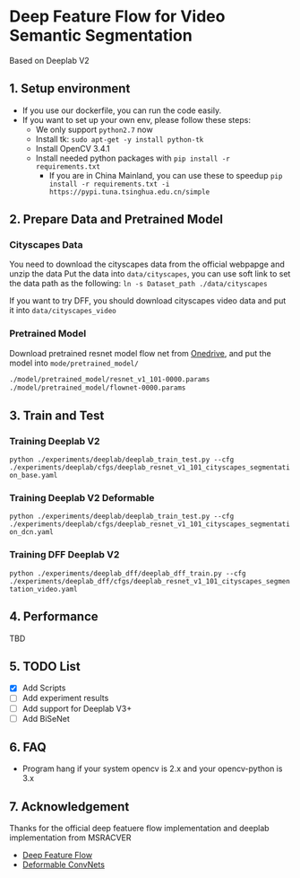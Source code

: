 # Deep Feature Flow for Video Semantic Segmentation
Based on Deeplab V2

## 1. Setup environment
- If you use our dockerfile, you can run the code easily.
- If you want to set up your own env, please follow these steps:
    - We only support `python2.7` now
    - Install tk: `sudo apt-get -y install python-tk`
    - Install OpenCV 3.4.1
    - Install needed python packages with `pip install -r requirements.txt`
        - If you are in China Mainland, you can use these to speedup
        `pip install -r requirements.txt -i https://pypi.tuna.tsinghua.edu.cn/simple`

## 2. Prepare Data and Pretrained Model
### Cityscapes Data
You need to download the cityscapes data from the official webpapge and unzip the data
Put the data into `data/cityscapes`, you can use soft link to set the data path as the following:
`ln -s Dataset_path ./data/cityscapes`

If you want to try DFF, you should download cityscapes video data and put it into `data/cityscapes_video`

### Pretrained Model
Download pretrained resnet model flow net from [Onedrive](https://onedrive.live.com/?authkey=%21AAXQgYjWim3Iz6w&cid=F371D9563727B96F&id=F371D9563727B96F%21102798&parId=F371D9563727B96F%21102795&action=locate), and put the model into `mode/pretrained_model/`
```bash
./model/pretrained_model/resnet_v1_101-0000.params
./model/pretrained_model/flownet-0000.params
```

## 3. Train and Test
### Training Deeplab V2
`python ./experiments/deeplab/deeplab_train_test.py --cfg ./experiments/deeplab/cfgs/deeplab_resnet_v1_101_cityscapes_segmentation_base.yaml`
### Training Deeplab V2 Deformable
`python ./experiments/deeplab/deeplab_train_test.py --cfg ./experiments/deeplab/cfgs/deeplab_resnet_v1_101_cityscapes_segmentation_dcn.yaml`
### Training DFF Deeplab V2
`python ./experiments/deeplab_dff/deeplab_dff_train.py --cfg ./experiments/deeplab_dff/cfgs/deeplab_resnet_v1_101_cityscapes_segmentation_video.yaml`

## 4. Performance 
TBD
## 5. TODO List
- [x] Add Scripts 
- [ ] Add experiment results
- [ ] Add support for Deeplab V3+
- [ ] Add BiSeNet
## 6. FAQ
- Program hang if your system opencv is 2.x and your opencv-python is 3.x

## 7. Acknowledgement

Thanks for the official deep featuere flow implementation and deeplab implementation from MSRACVER
- [Deep Feature Flow](https://github.com/msracver/Deep-Feature-Flow)
- [Deformable ConvNets](https://github.com/msracver/Deformable-ConvNets)
